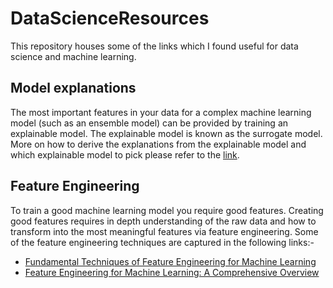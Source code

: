 # DataScienceResources
This repository houses some of the links which I found useful for data science and machine learning.

## Model explanations
The most important features in your data for a complex machine learning model (such as an ensemble model) can be provided by training an explainable model. The explainable model is known as the surrogate model. More on how to derive the explanations from the explainable model and which explainable model to pick please refer to the [link](https://christophm.github.io/interpretable-ml-book/global.html).

## Feature Engineering
To train a good machine learning model you require good features. Creating good features requires in depth understanding of the raw data and how to transform into the most meaningful features via feature engineering. Some of the feature engineering techniques are captured in the following links:-
- [Fundamental Techniques of Feature Engineering for Machine Learning](https://towardsdatascience.com/feature-engineering-for-machine-learning-3a5e293a5114)
- [Feature Engineering for Machine Learning: A Comprehensive Overview](https://www.trainindatablog.com/feature-engineering-for-machine-learning-comprehensive-overview/)
